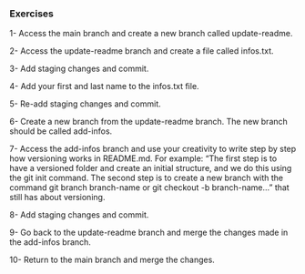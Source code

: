 ### Exercises 

1- Access the main branch and create a new branch called update-readme.

2- Access the update-readme branch and create a file called infos.txt.

3- Add staging changes and commit.

4- Add your first and last name to the infos.txt file.

5- Re-add staging changes and commit.

6- Create a new branch from the update-readme branch. The new branch should be called add-infos.

7- Access the add-infos branch and use your creativity to write step by step how versioning works in README.md. For example: “The first step is to have a versioned folder and create an initial structure, and we do this using the git init command. The second step is to create a new branch with the command git branch branch-name or git checkout -b branch-name…” that still has about versioning.

8- Add staging changes and commit.

9- Go back to the update-readme branch and merge the changes made in the add-infos branch.

10- Return to the main branch and merge the changes.
